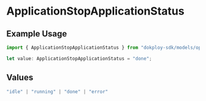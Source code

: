 # ApplicationStopApplicationStatus

## Example Usage

```typescript
import { ApplicationStopApplicationStatus } from "dokploy-sdk/models/operations";

let value: ApplicationStopApplicationStatus = "done";
```

## Values

```typescript
"idle" | "running" | "done" | "error"
```